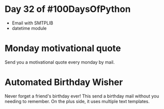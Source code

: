 # Day 32 of #100DaysOfPython

- Email with SMTPLIB
- datetime module



# Monday motivational quote

Send you a motivational quote every monday by mail.

# Automated Birthday Wisher

Never forget a friend's birthday ever! 
This send a birthday mail without you needing to remember. On the plus side, it uses multiple text templates.